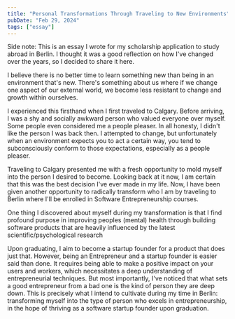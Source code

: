 ```yaml
---
title: "Personal Transformations Through Traveling to New Environments"
pubDate: "Feb 29, 2024"
tags: ["essay"]
---
```


Side note: This is an essay I wrote for my scholarship application to study abroad in Berlin. I thought it was a good reflection on how I've changed over the years, so I decided to share it here.

I believe there is no better time to learn something new than being in an environment that's new. There's something about us where if we change one aspect of our external world, we become less resistant to change and growth within ourselves.

I experienced this firsthand when I first traveled to Calgary. Before arriving, I was a shy and socially awkward person who valued everyone over myself. Some people even considered me a people pleaser. In all honesty, I didn't like the person I was back then. I attempted to change, but unfortunately when an environment expects you to act a certain way, you tend to subconsciously conform to those expectations, especially as a people pleaser.

Traveling to Calgary presented me with a fresh opportunity to mold myself into the person I desired to become. Looking back at it now, I am certain that this was the best decision I've ever made in my life. Now, I have been given another opportunity to radically transform who I am by traveling to Berlin where I'll be enrolled in Software Entrepreneurship courses.

One thing I discovered about myself during my transformation is that I find profound purpose in improving peoples (mental) health through building software products that are heavily influenced by the latest scientific/psychological research

Upon graduating, I aim to become a startup founder for a product that does just that. However, being an Entrepreneur and a startup founder is easier said than done. It requires being able to make a positive impact on your users and workers, which necessitates a deep understanding of entrepreneurial techniques. But most importantly, I've noticed that what sets a good entrepreneur from a bad one is the kind of person they are deep down. This is precisely what I intend to cultivate during my time in Berlin: transforming myself into the type of person who excels in entrepreneurship, in the hope of thriving as a software startup founder upon graduation.